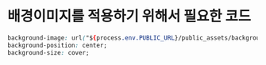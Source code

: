 # 배경이미지를 적용하기 위해서 필요한 코드
```css
background-image: url("${process.env.PUBLIC_URL}/public_assets/backgroundIMG.png");
background-position: center;
background-size: cover;
```
